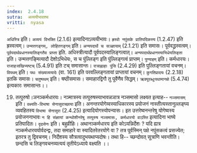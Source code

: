 ```yaml
---
index:  2.4.18
sutra:  अव्ययीभावश्च
vritti:  nyasa
---
```


`अधिस्त्रि` इति। `अव्ययं विभक्ति` (2.1.6) इत्यादिनाऽव्ययीभावः। `ह्रस्वो नपुंसके प्रातिपदिकस्य` (1.2.47) इति ह्रस्वत्वम्। `उन्मत्तगङ्गम्, लोहितगङ्गम्` इति। `अन्यपदार्थे च सञ्ज्ञायाम्` (2.1.21) इति समासः। पूर्ववद्ध्रस्वत्वम्। `पूर्वपदार्थप्रधानस्यालिङ्गतैव प्राप्ता` इति. अधिस्त्रीत्यादौ पूर्वपदस्यालिङ्गत्वात्। `अन्यपदार्थप्रधानस्याभिधेयलिङ्ता` इति। उन्मत्तगङ्मित्यादौ देशोऽभिधेयः, स च पुंल्लिङ्ग इति पुंल्लिङ्गत्वं प्राप्तम्।
`पुण्याहम्` इति। कर्मधारयः। `राजाहःसखिभ्यष्टच्` (5.4.91) इति टच् समासान्तः। `रात्राह्नाहाः पुंसि` (2.4.29) इति पुल्लिङ्गतायां वचनम्।
`विपथम्` इति। `पथः संख्याव्ययादेः` (वा. 161) इति परवल्लिङ्गतायां प्राप्तायां वचनम्। `कुगतिप्रादयः` (2.2.18) इतकि समासः। `चतुष्पथम्` इति। षष्ठीसमासः। समाहारद्विगौ तु पूर्वेणैव सिद्धम्। `ऋक्पूरब्धूःपथामानक्षे` (5.4.74) इत्यकारः समासान्तः।।

19. तत्पुरुषो।ञनञ्कर्मधारयः।
नञ्मात्रस्य तत्पुरुषस्याभावन्नञात्र नञ्समासो लक्ष्यत इत्याह-- `नञ्समासम्` इति। `वक्ष्यति-विभाषा सेनासुराच्छाया` इति। अनन्तरयोगेय्वस्याधिकारस्य प्रयोजनं नास्तीत्यस्तानुल्लङ्घ्य व्यवहितस्य `विभाषा सेनासुरा` (2.4.25) इत्यादियोगस्योपन्यासः। इत उत्तरेष्वनन्तरेषु योगेष्वस्य प्रयोजननाभावः `न हि संज्ञायां कन्थोशीनरेषु तत्पुरुष नञ्समासः, कर्मधारयो वाऽस्ति` इत्यादिना भाष्ये प्रतिपादितः। `दृढसेनः` इति। बहुव्रीहिः। अथानञ्कर्मधारय इति कोऽयन्निर्देशः ? यदि ह्यत्र नञ्कर्मधारययोर्वदन्द्वः, तदा समाहारे वा स्यादितरेतरयोगे वा ? तत्र पूर्वस्मिन् पक्षे नपुंसकत्वं प्रसज्येत; इतरत्र तु द्विवचनम्। निर्देशस्य सौत्रत्वादुभयथाप्यदोषः। तथा हि-- च्छन्दोवत् सूत्राणि भवन्तीति। छन्दसि च लिङ्गवचनव्यत्ययं तृतीयेऽध्याये वक्ष्यति ।।

